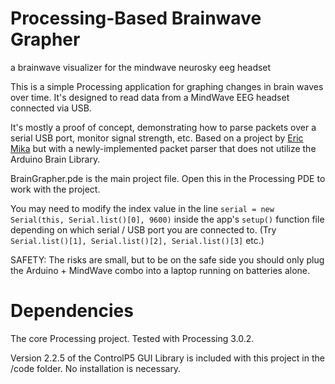 # Processing-Based Brainwave Grapher
a brainwave visualizer for the mindwave neurosky eeg headset 

This is a simple Processing application for graphing changes in brain waves over time. It's designed to read data from a MindWave EEG headset connected via USB.

It's mostly a proof of concept, demonstrating how to parse packets over a serial USB port, monitor signal strength, etc.
Based on a project by [Eric Mika](https://github.com/kitschpatrol) but with a newly-implemented packet parser that does not utilize the Arduino Brain Library. 

BrainGrapher.pde is the main project file. Open this in the Processing PDE to work with the project.

You may need to modify the index value in the line `serial = new Serial(this, Serial.list()[0], 9600)` inside the app's `setup()` function file depending on which serial / USB port you are connected to. (Try `Serial.list()[1], Serial.list()[2], Serial.list()[3]` etc.)

SAFETY: The risks are small, but to be on the safe side you should only plug the Arduino + MindWave combo into a laptop running on batteries alone.


# Dependencies

The core Processing project. Tested with Processing 3.0.2.

Version 2.2.5 of the ControlP5 GUI Library is included with this project in the /code folder. No installation is necessary.

